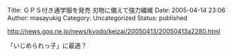 Title: ＧＰＳ付き通学服を発売 刃物に備えて強力繊維
Date: 2005-04-14 23:06
Author: masayukig
Category: Uncategorized
Status: published

<http://news.goo.ne.jp/news/kyodo/keizai/20050413/20050413a2280.html>

「いじめられっ子」に最適？
